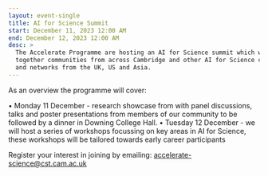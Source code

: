 ```yaml
---
layout: event-single
title: AI for Science Summit
start: December 11, 2023 12:00 AM
end: December 12, 2023 12:00 AM
desc: >
  The Accelerate Programme are hosting an AI for Science summit which will bring
  together communities from across Cambridge and other AI for Science centres
  and networks from the UK, US and Asia.
---
```

As an overview the programme will cover:

•            Monday 11 December - research showcase from with panel discussions, talks and poster presentations from members of our community to be followed by a dinner in Downing College Hall.
•            Tuesday 12 December - we will host a series of workshops focussing on key areas in AI for Science, these workshops will be tailored towards early career participants

Register your interest in joining by emailing: [accelerate-science@cst.cam.ac.uk](mailto:accelerate-science@cst.cam.ac.uk)